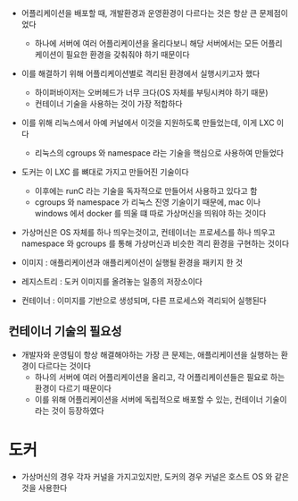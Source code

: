 - 어플리케이션을 배포할 때, 개발환경과 운영환경이 다르다는 것은 항삳 큰 문제점이었다
    - 하나에 서버에 여러 어플리케이션을 올리다보니 해당 서버에서는 모든 어플리케이션이 필요한 환경을 갖춰줘야 하기 때문이다
- 이를 해결하기 위해 어플리케이션별로 격리된 환경에서 실행시키고자 했다
    - 하이퍼바이저는 오버헤드가 너무 크다(OS 자체를 부팅시켜야 하기 때문)
    - 컨테이너 기술을 사용하는 것이 가장 적합하다
- 이를 위해 리눅스에서 아예 커널에서 이것을 지원하도록 만들었는데, 이게 LXC 이다  
    - 리눅스의 cgroups 와 namespace 라는 기술을 핵심으로 사용하여 만들었다  
- 도커는 이 LXC 를 뼈대로 가지고 만들어진 기술이다
    - 이후에는 runC 라는 기술을 독자적으로 만들어서 사용하고 있다고 함
    - cgroups 와 namespace 가 리눅스 진영 기술이기 때문에, mac 이나 windows 에서 docker 를 띄울 떄 따로 가상머신을 띄워야 하는 것이다
- 가상머신은 OS 자체를 하나 띄우는것이고, 컨테이너는 프로세스를 하나 띄우고 namespace 와 gcroups 를 통해 가상머신과 비슷한 격리 환경을 구현하는 것이다

- 이미지 : 애플리케이션과 애플리케이션이 실행될 환경을 패키지 한 것
- 레지스트리 : 도커 이미지를 올려놓는 일종의 저장소이다
- 컨테이너 : 이미지를 기반으로 생성되며, 다른 프로세스와 격리되어 실행된다



## 컨테이너 기술의 필요성
- 개발자와 운영팀이 항상 해결해야하는 가장 큰 문제는, 애플리케이션을 실행하는 환경이 다르다는 것이다
    - 하나의 서버에 여러 어플리케이션을 올리고, 각 어플리케이션들은 필요로 하는 환경이 다르기 때문이다
    - 이를 위해 어플리케이션을 서버에 독립적으로 배포할 수 있는, 컨테이너 기술이라는 것이 등장하였다
# 도커
- 가상머신의 경우 각자 커널을 가지고있지만, 도커의 경우 커널은 호스트 OS 와 같은 것을 사용한다